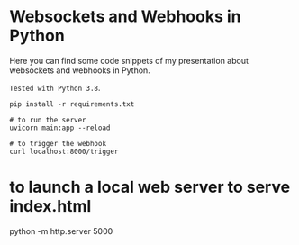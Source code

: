 # Websockets and Webhooks in Python

Here you can find some code snippets of my presentation about websockets and webhooks in Python.

`Tested with Python 3.8`.

```
pip install -r requirements.txt
```

```
# to run the server
uvicorn main:app --reload
```

```
# to trigger the webhook
curl localhost:8000/trigger

```
# to launch a local web server to serve index.html
python -m http.server 5000
```